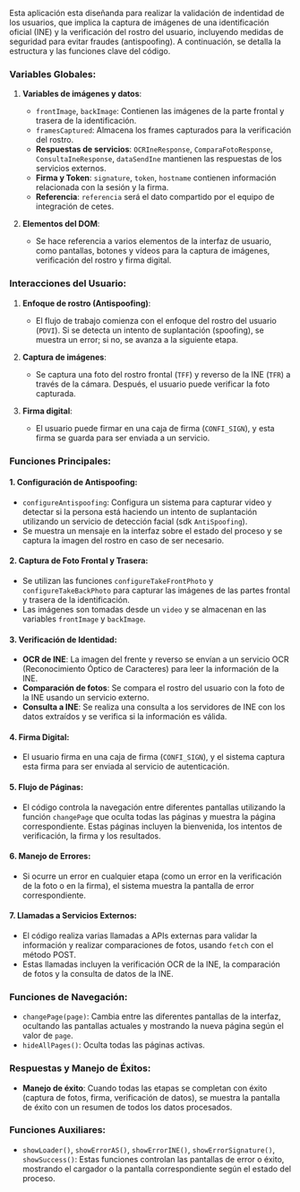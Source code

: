Esta aplicación esta diseñanda para realizar la validación de indentidad de los usuarios, que implica la captura de imágenes de una identificación oficial (INE) y la verificación del rostro del usuario, incluyendo medidas de seguridad para evitar fraudes (antispoofing). A continuación, se detalla la estructura y las funciones clave del código.

### Variables Globales:
1. **Variables de imágenes y datos**:
   - `frontImage`, `backImage`: Contienen las imágenes de la parte frontal y trasera de la identificación.
   - `framesCaptured`: Almacena los frames capturados para la verificación del rostro.
   - **Respuestas de servicios**: `OCRIneResponse`, `ComparaFotoResponse`, `ConsultaIneResponse`, `dataSendIne` mantienen las respuestas de los servicios externos.
   - **Firma y Token**: `signature`, `token`, `hostname` contienen información relacionada con la sesión y la firma.
   - **Referencia**: `referencia` será el dato compartido por el equipo de integración de cetes.

2. **Elementos del DOM**:
   - Se hace referencia a varios elementos de la interfaz de usuario, como pantallas, botones y vídeos para la captura de imágenes, verificación del rostro y firma digital.

### Interacciones del Usuario:
1. **Enfoque de rostro (Antispoofing)**:
   - El flujo de trabajo comienza con el enfoque del rostro del usuario (`PDVI`). Si se detecta un intento de suplantación (spoofing), se muestra un error; si no, se avanza a la siguiente etapa.

2. **Captura de imágenes**:
   - Se captura una foto del rostro frontal (`TFF`) y reverso de la INE (`TFR`) a través de la cámara. Después, el usuario puede verificar la foto capturada.

3. **Firma digital**:
   - El usuario puede firmar en una caja de firma (`CONFI_SIGN`), y esta firma se guarda para ser enviada a un servicio.

### Funciones Principales:

#### 1. **Configuración de Antispoofing**:
   - `configureAntispoofing`: Configura un sistema para capturar video y detectar si la persona está haciendo un intento de suplantación utilizando un servicio de detección facial (sdk `AntiSpoofing`).
   - Se muestra un mensaje en la interfaz sobre el estado del proceso y se captura la imagen del rostro en caso de ser necesario.

#### 2. **Captura de Foto Frontal y Trasera**:
   - Se utilizan las funciones `configureTakeFrontPhoto` y `configureTakeBackPhoto` para capturar las imágenes de las partes frontal y trasera de la identificación.
   - Las imágenes son tomadas desde un `video` y se almacenan en las variables `frontImage` y `backImage`.

#### 3. **Verificación de Identidad**:
   - **OCR de INE**: La imagen del frente y reverso se envían a un servicio OCR (Reconocimiento Óptico de Caracteres) para leer la información de la INE.
   - **Comparación de fotos**: Se compara el rostro del usuario con la foto de la INE usando un servicio externo.
   - **Consulta a INE**: Se realiza una consulta a los servidores de INE con los datos extraídos y se verifica si la información es válida.

#### 4. **Firma Digital**:
   - El usuario firma en una caja de firma (`CONFI_SIGN`), y el sistema captura esta firma para ser enviada al servicio de autenticación.

#### 5. **Flujo de Páginas**:
   - El código controla la navegación entre diferentes pantallas utilizando la función `changePage` que oculta todas las páginas y muestra la página correspondiente. Estas páginas incluyen la bienvenida, los intentos de verificación, la firma y los resultados.

#### 6. **Manejo de Errores**:
   - Si ocurre un error en cualquier etapa (como un error en la verificación de la foto o en la firma), el sistema muestra la pantalla de error correspondiente.

#### 7. **Llamadas a Servicios Externos**:
   - El código realiza varias llamadas a APIs externas para validar la información y realizar comparaciones de fotos, usando `fetch` con el método POST.
   - Estas llamadas incluyen la verificación OCR de la INE, la comparación de fotos y la consulta de datos de la INE.

### Funciones de Navegación:
- `changePage(page)`: Cambia entre las diferentes pantallas de la interfaz, ocultando las pantallas actuales y mostrando la nueva página según el valor de `page`.
- `hideAllPages()`: Oculta todas las páginas activas.
  
### Respuestas y Manejo de Éxitos:
- **Manejo de éxito**: Cuando todas las etapas se completan con éxito (captura de fotos, firma, verificación de datos), se muestra la pantalla de éxito con un resumen de todos los datos procesados.

### Funciones Auxiliares:
- `showLoader()`, `showErrorAS()`, `showErrorINE()`, `showErrorSignature()`, `showSuccess()`: Estas funciones controlan las pantallas de error o éxito, mostrando el cargador o la pantalla correspondiente según el estado del proceso.